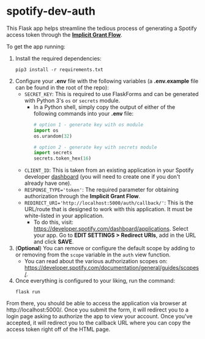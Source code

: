 # spotify-dev-auth
This Flask app helps streamline the tedious process of generating a Spotify access token through the **[Implicit Grant Flow](https://developer.spotify.com/documentation/general/guides/authorization-guide/#implicit-grant-flow)**. 

To get the app running:
1. Install the required dependencies:
    ```
    pip3 install -r requirements.txt
    ```
2. Configure your **.env** file with the following variables (a **.env.example** file can be found in the root of the repo):
    - `SECRET_KEY`: This is required to use FlaskForms and can be generated with Python 3's `os` or `secrets` module.
        - In a Python shell, simply copy the output of either of the following commands into your **.env** file:
            ```Python
            # option 1 - generate key with os module
            import os
            os.urandom(32)

            # option 2 - generate key with secrets module
            import secrets
            secrets.token_hex(16)
            ```
    - `CLIENT_ID`: This is taken from an existing application in your Spotify developer [dashboard](https://developer.spotify.com/dashboard/) (you will need to create one if you don't already have one).
    - `RESPONSE_TYPE='token'`: The required parameter for obtaining authorization through the **Implicit Grant Flow**.
    - `REDIRECT_URI='http://localhost:5000/auth/callback/'`: This is the URL/route that is designed to work with this application. It must be white-listed in your application. 
        - To do this, visit: https://developer.spotify.com/dashboard/applications. Select your app. Go to **EDIT SETTINGS > Redirect URIs**, add in the URL and click **SAVE**.
3. (**Optional**) You can remove or configure the default scope by adding to or removing from the `scope` variable in the `auth` view function.
    - You can read about the various authorization scopes on: https://developer.spotify.com/documentation/general/guides/scopes/.
4. Once everything is configured to your liking, run the command:
    ```
    flask run
    ```
From there, you should be able to access the application via browser at http://localhost:5000/. Once you submit the form, it will redirect you to a login page asking to authorize the app to view your account. Once you've accepted, it will redirect you to the callback URL where you can copy the access token right off of the HTML page.